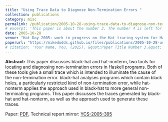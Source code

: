 ```yaml
---
title: "Using Trace Data to Diagnose Non-Termination Errors "
collection: publications
category: misc
permalink: /publication/2005-10-28-using-trace-data-to-diagnose-non-termination-errors
# excerpt: 'This paper is about the number 3. The number 4 is left for future work.'
date: 2005-10-28
venue: "Hat Day 2005: work in progress on the Hat tracing system for Haskell (Technical Report YCS-2005-395)"
paperurl: "https://mikedodds.github.io/files/publications/2005-10-28-using-trace-data-to-diagnose-non-termination-errors.pdf"
# citation: 'Your Name, You. (2015). &quot;Paper Title Number 3.&quot; <i>Journal 1</i>. 1(3).'
---
```


**Abstract:** This paper discusses black-hat and hat-nonterm, two tools for
locating and diagnosing non-termination errors in Haskell programs. Both of
these tools give a small trace which is intended to illuminate the cause of the
non-termination error. black-hat analyses programs which contain black holes,
a particularly restricted kind of non-termination error, while hat-nonterm
applies the approach used in black-hat to more general non-terminating
programs. This paper discusses the traces generated by black-hat and
hat-nonterm, as well as the approach used to generate these traces.

Paper: [PDF](https://mikedodds.github.io/files/publications/2005-10-28-using-trace-data-to-diagnose-non-termination-errors.pdf), Technical report mirror: [YCS-2005-395](https://mikedodds.github.io/files/misc/2005-10-28-YCS-2005-395-hatday.pdf)